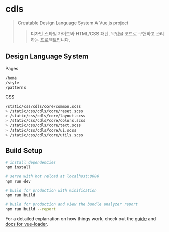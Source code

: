 # cdls

> Creatable Design Language System
> A Vue.js project
>> 디자인 스타일 가이드와 HTML/CSS 패턴, 목업을 코드로 구현하고 관리하는 프로젝트입니다.

## Design Language System

Pages
``` bash
/home
/style
/patterns
```

CSS
``` bash
/static/css/cdls/core/common.scss
> /static/css/cdls/core/reset.scss
> /static/css/cdls/core/layout.scss
> /static/css/cdls/core/colors.scss
> /static/css/cdls/core/text.scss
> /static/css/cdls/core/ui.scss
> /static/css/cdls/core/utils.scss
```


## Build Setup

``` bash
# install dependencies
npm install

# serve with hot reload at localhost:8080
npm run dev

# build for production with minification
npm run build

# build for production and view the bundle analyzer report
npm run build --report
```

For a detailed explanation on how things work, check out the [guide](http://vuejs-templates.github.io/webpack/) and [docs for vue-loader](http://vuejs.github.io/vue-loader).
